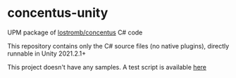 # concentus-unity
UPM package of [lostromb/concentus](https://github.com/lostromb/concentus) C# code

This repository contains only the C# source files (no native plugins), directly runnable in Unity 2021.2.1+

This project doesn't have any samples. A test script is available [here](https://gist.github.com/adrenak/f05b269e46dd3bdc93d3a7b162813d45)